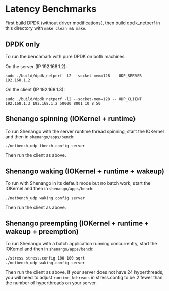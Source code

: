 # Latency Benchmarks

First build DPDK (without driver modifications), then build
dpdk_netperf in this directory with `make clean && make`.

## DPDK only
To run the benchmark with pure DPDK on both machines:

On the server (IP 192.168.1.2):
```
sudo ./build/dpdk_netperf -l2 --socket-mem=128 -- UDP_SERVER 192.168.1.2
```

On the client (IP 192.168.1.3):
```
sudo ./build/dpdk_netperf -l2 --socket-mem=128 -- UDP_CLIENT 192.168.1.3 192.168.1.2 50000 8001 10 8 50
```

## Shenango spinning (IOKernel + runtime)

To run Shenango with the server runtime thread spinning, start the
IOKernel and then in `shenango/apps/bench`:

```
./netbench_udp tbench.config server
```
Then run the client as above.

## Shenango waking (IOKernel + runtime + wakeup)

To run with Shenango in its default mode but no batch work, start the
IOKernel and then in `shenango/apps/bench`:
```
./netbench_udp waking.config server
```
Then run the client as above.

## Shenango preempting (IOKernel + runtime + wakeup + preemption)

To run Shenango with a batch application running concurrently, start
the IOKernel and then in `shenango/apps/bench`:
```
./stress stress.config 100 100 sqrt
./netbench_udp waking.config server
```

Then run the client as above. If your server does not have 24
hyperthreads, you will need to adjust `runtime_kthreads` in
stress.config to be 2 fewer than the number of hyperthreads on your
server.